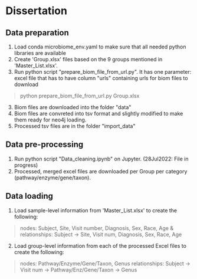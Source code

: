 # Dissertation

## Data preparation
1. Load conda microbiome_env.yaml to make sure that all needed python libraries are available
2. Create 'Group<N>.xlsx' files based on the 9 groups mentioned in 'Master_List.xlsx'.
3. Run python script "prepare_biom_file_from_url.py". It has one parameter: excel file that has to have column "urls" containing urls for biom files to download

>python prepare_biom_file_from_url.py Group<N>.xlsx

3. Biom files are downloaded into the folder "data"
4. Biom files are convreted into tsv format and slightly modified to make them ready for neo4j loading.
5. Processed tsv files are in the folder "import_data"

## Data pre-processing
1. Run python script "Data_cleaning.ipynb" on Jupyter. (28Jul2022: File in progress)
2. Processed, merged excel files are downloaded per Group per category (pathway/enzyme/gene/taxon).

## Data loading
1. Load sample-level information from 'Master_List.xlsx' to create the following:

> nodes: Subject, Site, Visit number, Diagnosis, Sex, Race, Age &
> relationships: Subject -> Site, Visit num, Diagnosis, Sex, Race, Age

2. Load group-level information from each of the processed Excel files to create the following:

> nodes: Pathway/Enzyme/Gene/Taxon, Genus
> relationships: Subject -> Visit num -> Pathway/Enz/Gene/Taxon -> Genus
